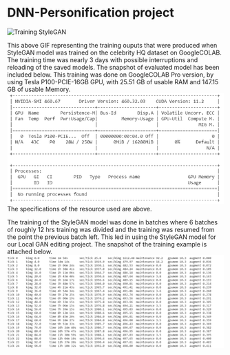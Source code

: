 # DNN-Personification project 

![Training StyleGAN](https://github.com/Shivani29sheth/DNN-Personification/blob/master/GAN%20Local%20Editing%20Reproduce/ezgif.com-gif-maker%20(15).gif)

This above GIF representing the training ouputs that were produced when StyleGAN model was trained on the celebrity HQ dataset on GoogleCOLAB. The training time was nearly 3 days with possible interruptions and reloading of the saved models. The snapshot of evaluated model has been included below. This training was done on GoogleCOLAB Pro version, by using Tesla P100-PCIE-16GB GPU, with 25.51 GB of usable RAM and 147.15 GB of usable Memory.
![GPU](https://github.com/Shivani29sheth/DNN-Personification/blob/master/GAN%20Local%20Editing%20Reproduce/gpu.png)
The specifications of the resource used are above.

The training of the StyleGAN model was done in batches where 6 batches of roughly 12 hrs training was divided and the training was resumed from the point the previous batch left. This led in using the StyleGAN model for our Local GAN editing project. The snapshot of the training example is attached below.
![Training PIC](https://github.com/Shivani29sheth/DNN-Personification/blob/master/GAN%20Local%20Editing%20Reproduce/1122.png)
